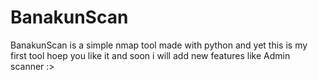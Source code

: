 # BanakunScan
BanakunScan is a simple nmap tool made with python and yet this is my first tool hoep you like it and soon i will add new features like Admin scanner :>

